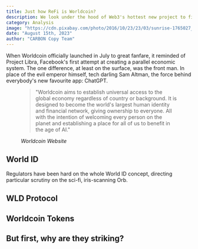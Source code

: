 ```yaml
---
title: Just how ReFi is Worldcoin?
description: We look under the hood of Web3's hottest new project to figure out whether it's the answer to growing economic inequality or just more of the same.
category: Analysis
image: "https://cdn.pixabay.com/photo/2016/10/23/23/03/sunrise-1765027_1280.jpg"
date: "August 15th, 2023"
author: "CARBON Copy Team"
---
```


When Worldcoin officially launched in July to great fanfare, it reminded of Project Libra, Facebook's first attempt at creating a parallel economic system. The one difference, at least on the surface, was the front man. In place of the evil emperor himself, tech darling Sam Altman, the force behind everybody's new favourite app: ChatGPT.




<figure class="text-center my-4">
  <blockquote class="blockquote">
    <span class="text-secondary fst-italic">"Worldcoin aims to establish universal access to the global economy regardless of country or background. It is designed to become the world's largest human identity and financial network, giving ownership to everyone. All with the intention of welcoming every person on the planet and establishing a place for all of us to benefit in the age of AI."</span>
  </blockquote>
  <figcaption class="blockquote-footer">
    <cite title="Worldcoin.org">Worldcoin Website</cite>
  </figcaption>
</figure>


<h2 class="mb-3 mt-4">World ID</h2>

Regulators have been hard on the whole World ID concept, directing particular scrutiny on the sci-fi, iris-scanning Orb. 


<h2 class="mb-3 mt-4">WLD Protocol</h2>



<h2 class="mb-3 mt-4">Worldcoin Tokens</h2>


<h2 class="mb-3 mt-4">But first, why are they striking?</h2>
